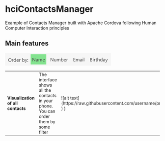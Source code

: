 # hciContactsManager
Example of Contacts Manager built with Apache Cordova following Human Computer Interaction principles

## Main features ##
![alt text](/imgs/filters.png)

<table>
    <tr>
        <td><b>Visualization of all contacts</b></td><td>The interface shows all the contacts in your phone. You can order them by some filter</td><td>![alt text](https://raw.githubusercontent.com/username/projectname/branch/path/to/img.png)
)
)</td>
    </tr>
</table>
